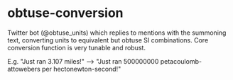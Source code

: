 # obtuse-conversion
Twitter bot (@obtuse_units) which replies to mentions with the summoning text, converting units to equivalent but obtuse SI combinations.
Core conversion function is very tunable and robust.

E.g. "Just ran 3.107 miles!" --> "Just ran 500000000 petacoulomb-attowebers per hectonewton-second!"
